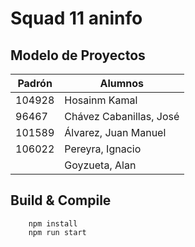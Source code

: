# Squad 11 aninfo

## Modelo de Proyectos

| Padrón | Alumnos                 |
|--------|-------------------------|
| 104928 | Hosainm Kamal           |
|  96467 | Chávez Cabanillas, José |
| 101589 | Álvarez, Juan Manuel    |
| 106022 | Pereyra, Ignacio        |
|        | Goyzueta, Alan          |


## Build & Compile

``` 
    npm install
    npm run start
```
